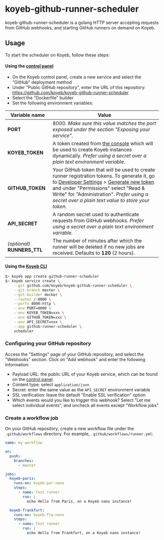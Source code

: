 # koyeb-github-runner-scheduler

koyeb-github-runner-scheduler is a golang HTTP server accepting requests from GitHub webhooks, and starting GitHub runners on demand on Koyeb.

## Usage

To start the scheduler on Koyeb, follow these steps:

#### Using the [control panel](https://app.koyeb.com/)

* On the Koyeb control panel, create a new service and select the "GitHub" deployment method
* Under "Public GitHub repository", enter the URL of this repository: https://github.com/koyeb/koyeb-github-runner-scheduler
* Select the "Dockerfile" builder
* Set the following environment variables:

| Variable name | Value |
|---------------|-------|
| **PORT** | 8000. *Make sure this value matches the port exposed under the section "Exposing your service".*
| **KOYEB_TOKEN** | A token created from [the console](https://app.koyeb.com/user/settings/api) which will be used to create Koyeb instances dynamically. *Prefer using a secret over a plain text environment variable.*
| **GITHUB_TOKEN** | Your GitHub token that will be used to create runner registration tokens. To generate it, go to [Developer Settings](https://github.com/settings/tokens?type=beta) > [Generate new token](https://github.com/settings/personal-access-tokens/new) and under "Permissions" select "Read & Write" for "Administration". *Prefer using a secret over a plain text value to store your token.*
| **API_SECRET** | A random secret used to authenticate requests from GitHub webhooks. *Prefer using a secret over a plain text environment variable.*
| *(optional)* **RUNNERS_TTL** | The number of minutes after which the runner will be deleted if no new jobs are received. Defaults to **120** (2 hours).

#### Using the [Koyeb CLI](https://github.com/koyeb/koyeb-cli)

```bash
$> koyeb app create github-runner-scheduler
$> koyeb service create \
    --git github.com/koyeb/koyeb-github-runner-scheduler \
    --git-branch master \
    --git-builder docker \
    --routes /:8000 \
    --ports 8000:http \
    --env PORT=8000 \
    --env KOYEB_TOKEN=xxx \
    --env GITHUB_TOKEN=xxx \
    --env API_SECRET=xxx \
    --app github-runner-scheduler \
    scheduler
```

### Configuring your GitHub repository

Access the "Settings" page of your GitHub repository, and select the "Webhooks" section. Click on "Add webhook" and enter the following information:

* Payload URL: the public URL of your Koyeb service, which can be found on the [control panel](https://app.koyeb.com)
* Content type: select `application/json`
* Secret: enter the same value as the `API_SECRET` environment variable
* SSL verification: leave the default "Enable SSL verification" option
* Which events would you like to trigger this webhook? Select "Let me select individual events", and uncheck all events except "Workflow jobs"

### Create a workflow job

On your GitHub repository, create a new workflow file under the `.github/workflows` directory. For example, `.github/workflows/runner.yml`:

```yaml
name: my workflow

on:
  push:
    branches:
      - master

jobs:
  koyeb-paris:
    runs-on: koyeb-par-nano
    steps:
      - name: Test runner
        run: |
          echo Hello from Paris, on a Koyeb nano instance!

  koyeb-frankfurt:
    runs-on: koyeb-fra-nano
    steps:
      - name: Test runner
        run: |
          echo Hello from Frankfurt, on a Koyeb nano instance!
```